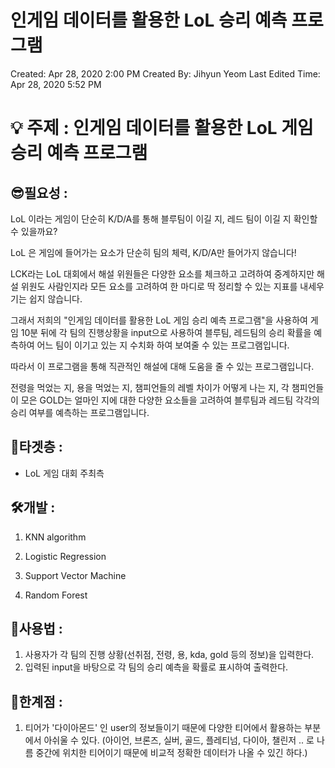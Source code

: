 # 인게임 데이터를 활용한 LoL 승리 예측 프로그램

Created: Apr 28, 2020 2:00 PM
Created By: Jihyun Yeom
Last Edited Time: Apr 28, 2020 5:52 PM

# 💡 주제 : 인게임 데이터를 활용한 LoL 게임 승리 예측 프로그램

## 😎필요성 :

LoL 이라는 게임이 단순히 K/D/A를 통해 블루팀이 이길 지, 레드 팀이 이길 지 확인할 수 있을까요?

LoL 은 게임에 들어가는 요소가 단순히 팀의 체력, K/D/A만 들어가지 않습니다!

LCK라는 LoL 대회에서 해설 위원들은 다양한 요소를 체크하고 고려하여 중계하지만 해설 위원도 사람인지라 모든 요소를 고려하여 한 마디로 딱 정리할 수 있는 지표를 내세우기는 쉽지 않습니다.

그래서 저희의 "인게임 데이터를 활용한 LoL 게임 승리 예측 프로그램"을 사용하여 게임 10분 뒤에 각 팀의 진행상황을 input으로 사용하여 블루팀, 레드팀의 승리 확률을 예측하여 어느 팀이 이기고 있는 지 수치화 하여 보여줄 수 있는 프로그램입니다.

따라서 이 프로그램을 통해 직관적인 해설에 대해 도움을 줄 수 있는 프로그램입니다.

전령을 먹었는 지, 용을 먹었는 지, 챔피언들의 레벨 차이가 어떻게 나는 지, 각 챔피언들이 모은 GOLD는 얼마인 지에 대한 다양한 요소들을 고려하여 블루팀과 레드팀 각각의 승리 여부를 예측하는 프로그램입니다.

## 🧐타겟층 :

- LoL 게임 대회 주최측

## 🛠개발 :

1) KNN algorithm

2) Logistic Regression

3) Support Vector Machine

4) Random Forest

## 📃사용법 :

1. 사용자가 각 팀의 진행 상황(선취점, 전령, 용, kda, gold 등의 정보)을 입력한다.
2. 입력된 input을 바탕으로 각 팀의 승리 예측을 확률로 표시하여 출력한다.

## 🤔한계점 :

1. 티어가 '다이아몬드' 인 user의 정보들이기 때문에 다양한 티어에서 활용하는 부분에서 아쉬울 수 있다. (아이언, 브론즈, 실버, 골드, 플레티넘, 다이아, 챌린저 .. 로 나름 중간에 위치한 티어이기 때문에 비교적 정확한 데이터가 나올 수 있긴 하다.)

